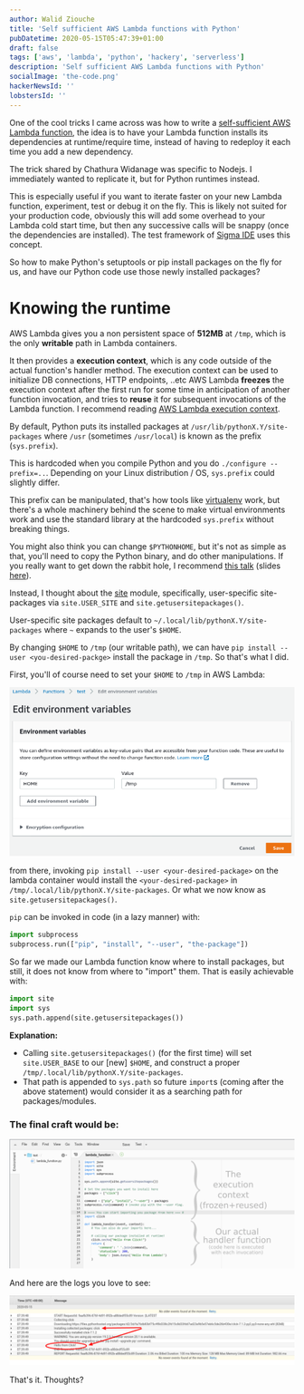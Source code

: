 ```yaml
---
author: Walid Ziouche
title: 'Self sufficient AWS Lambda functions with Python'
pubDatetime: 2020-05-15T05:47:39+01:00
draft: false
tags: ['aws', 'lambda', 'python', 'hackery', 'serverless']
description: 'Self sufficient AWS Lambda functions with Python'
socialImage: 'the-code.png'
hackerNewsId: ''
lobstersId: ''
---
```


One of the cool tricks I came across was how to write a [self-sufficient AWS Lambda function](https://medium.com/hackernoon/writing-a-self-sufficient-aws-lambda-function-da6c0586f48c), the idea is to have your Lambda function installs its dependencies at runtime/require time, instead of having to redeploy it each time you add a new dependency.

The trick shared by Chathura Widanage was specific to Nodejs. I immediately wanted to replicate it, but for Python runtimes instead. 

This is especially useful if you want to iterate faster on your new Lambda function, experiment, test or debug it on the fly. This is likely not suited for your production code, obviously this will add some overhead to your Lambda cold start time, but then any successive calls will be snappy (once the dependencies are installed). The test framework of [Sigma IDE](https://www.slappforge.com/sigma) uses this concept.

So how to make Python's setuptools or pip install packages on the fly for us, and have our Python code use those newly installed packages?

# Knowing the runtime

AWS Lambda gives you a non persistent space of **512MB** at `/tmp`, which is the only **writable** path in Lambda containers.

It then provides a **execution context**, which is any code outside of the actual function's handler method. The execution context can be used to initialize DB connections, HTTP endpoints, ..etc AWS Lambda **freezes** the execution context after the first run for some time in anticipation of another function invocation, and tries to **reuse** it for subsequent invocations of the Lambda function. I recommend reading [AWS Lambda execution context](https://docs.aws.amazon.com/lambda/latest/dg/runtimes-context.html). 

By default, Python puts its installed packages at `/usr/lib/pythonX.Y/site-packages` where `/usr` (sometimes `/usr/local`) is known as the prefix (`sys.prefix`). 

This is hardcoded when you compile Python and you do `./configure --prefix=..`. Depending on your Linux distribution / OS, `sys.prefix` could slightly differ.  

This prefix can be manipulated, that's how tools like [virtualenv](https://virtualenv.pypa.io) work, but there's a whole machinery behind the scene to make virtual environments work and use the standard library at the hardcoded  `sys.prefix` without breaking things. 


You might also think you can change `$PYTHONHOME`, but it's not as simple as that, you'll need to copy the Python binary, and do other manipulations. If you really want to get down the rabbit hole, I recommend [this talk](https://pyvideo.org/pycon-us-2011/pycon-2011--reverse-engineering-ian-bicking--39-s.html) (slides [here](http://carljm.github.io/pipvirtualenv-preso/#1)).


Instead, I thought about the [site](https://docs.python.org/3/library/site.html) module, specifically, user-specific site-packages via `site.USER_SITE` and `site.getusersitepackages()`.

User-specific site packages default to `~/.local/lib/pythonX.Y/site-packages` where `~` expands to the user's `$HOME`. 

By changing `$HOME` to `/tmp` (our writable path), we can have `pip install --user <you-desired-packge>` install the package in `/tmp`. So that's what I did.


First, you'll of course need to set your `$HOME` to `/tmp` in AWS Lambda:

![Set HOME variable to /tmp](set-home.png)

from there, invoking `pip install --user <your-desired-package>` on the lambda container would install the `<your-desired-package>` in `/tmp/.local/lib/pythonX.Y/site-packages`. Or what we now know as `site.getusersitepackages()`. 

`pip` can be invoked in code (in a lazy manner) with:

```python
import subprocess
subprocess.run(["pip", "install", "--user", "the-package"])
```

So far we made our Lambda function know where to install packages, but still, it does not know from where to "import" them. That is easily achievable with: 

```python
import site
import sys
sys.path.append(site.getusersitepackages())
```

**Explanation:**

- Calling `site.getusersitepackages()` (for the first time) will set `site.USER_BASE` to our [new] `$HOME`, and construct a proper `/tmp/.local/lib/pythonX.Y/site-packages`.
- That path is appended to `sys.path` so future `import`s (coming after the above statement) would consider it as a searching path for packages/modules.


### The final craft would be:

![](the-code.png)

And here are the logs you love to see:

![](clicked.png)


That's it. Thoughts?